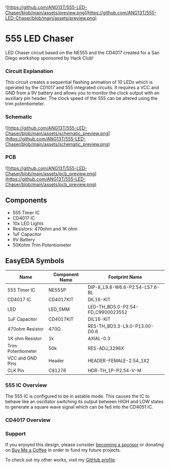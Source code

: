 ![https://github.com/ANG13T/555-LED-Chaser/blob/main/assets/preview.png](https://github.com/ANG13T/555-LED-Chaser/blob/main/assets/preview.png)

# 555 LED Chaser
LED Chaser circuit based on the NE555 and the CD4017 created for a San Diego workshop sponsored by Hack Club!

### Circuit Explanation
This circuit creates a sequential flashing animation of 10 LEDs which is operated by the CD1017 and 555 integrated circuits. 
It requires a VCC and GND from a 9V battery and allows you to monitor the clock output with an auxiliary pin header.
The clock speed of the 555 can be altered using the trim potentiometer.

### Schematic 
![https://github.com/ANG13T/555-LED-Chaser/blob/main/assets/schematic_preview.png](https://github.com/ANG13T/555-LED-Chaser/blob/main/assets/schematic_preview.png)

### PCB
![https://github.com/ANG13T/555-LED-Chaser/blob/main/assets/pcb_preview.png](https://github.com/ANG13T/555-LED-Chaser/blob/main/assets/pcb_preview.png)

## Components
- 555 Timer IC
- CD4017 IC
- 10x LED Lights
- Resistors: 470ohm and 1K ohm
- 1uF Capacitor
- 9V Battery
- 50Kohm Trim Potentiometer

## EasyEDA Symbols
| Name               | Component Name | Footprint Name                    |
|--------------------|----------------|-----------------------------------|
| 555 Timer IC       | NE555P         | DIP-8_L9.8-W6.6-P2.54-LS7.6-BL    |
| CD4017 IC          | CD4017KIT      | DIL16-KIT                         |
| LED                | LED_5MM        | LED-TH_BD5.0-P2.54-FD_C9900023552 |
| 1uF Capacitor      | CD4017KIT      | DIL16-KIT                         |
| 470ohm Resistor    | 470Ω           | RES-TH_BD3.3-L9.0-P13.00-D0.6     |
| 1K ohm Resistor    | 1k             | AXIAL-0.3                         |
| Trim Potentiometer | 50k            | RES-ADJ_3296X                     |
| VCC and GND Pins   | Header         | HEADER-FEMALE-2.54_1X2            |
| CLK Pin            | C81276         | HDR-TH_1P-P2.54-V-M               |

### 555 IC Overview 
The 555 IC is configured to be in astable mode. This causes the IC to behave like an oscillator switching its output between HIGH and LOW states to generate a square wave signal which can be fed into the CD4051 IC.

### CD4017 Overview


### Support 
If you enjoyed this design, please consider [becoming a sponsor](https://github.com/sponsors/ANG13T) or donating on [Buy Me a Coffee](https://www.buymeacoffee.com/angelinatsuboi) in order to fund my future projects. 

To check out my other works, visit my [GitHub profile](https://github.com/ANG13T).
